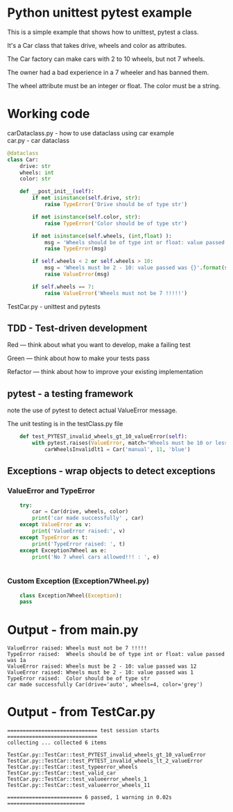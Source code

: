 # Python unittest pytest example

This is a simple example that shows how to unittest, pytest a class.

It's a Car class that takes drive, wheels and color as attributes.

The Car factory can make cars with 2 to 10 wheels, but not 7 wheels. 

The owner had a bad experience in a 7 wheeler and has banned them.

The wheel attribute must be an integer or float.
The color must be a string.

# Working code


carDataclass.py - how to use dataclass using car example   
car.py - car dataclass
```python 
@dataclass
class Car:
    drive: str
    wheels: int
    color: str

    def __post_init__(self):
        if not isinstance(self.drive, str):
            raise TypeError('Drive should be of type str')

        if not isinstance(self.color, str):
            raise TypeError('Color should be of type str')

        if not isinstance(self.wheels, (int,float) ):
            msg = 'Wheels should be of type int or float: value passed was {}'.format(self.wheels)
            raise TypeError(msg)

        if self.wheels < 2 or self.wheels > 10:
            msg = 'Wheels must be 2 - 10: value passed was {}'.format(self.wheels)
            raise ValueError(msg)

        if self.wheels == 7:
            raise ValueError('Wheels must not be 7 !!!!!')
```

TestCar.py - unittest and pytests

## TDD - Test-driven development 

Red — think about what you want to develop, make a failing test

Green — think about how to make your tests pass

Refactor — think about how to improve your existing implementation
 

## pytest - a testing framework

note the use of pytest to detect actual ValueError message.

The unit testing is in the testClass.py file

    

```python
    def test_PYTEST_invalid_wheels_gt_10_valueError(self):
        with pytest.raises(ValueError, match="Wheels must be 10 or less: 11"):
            carWheelsInvalidlt1 = Car('manual', 11, 'blue')
```

## Exceptions  - wrap objects to detect exceptions

### ValueError and TypeError

```python
    try:
        car = Car(drive, wheels, color)
        print('car made successfully' , car)
    except ValueError as v:
        print('ValueError raised:', v)
    except TypeError as t:
        print('TypeError raised: ', t)
    except Exception7Wheel as e:
        print('No 7 wheel cars allowed!!! : ', e)
    
```

### Custom Exception (Exception7Wheel.py)

```python
    class Exception7Wheel(Exception):
    pass
```



# Output - from main.py
```
ValueError raised: Wheels must not be 7 !!!!!
TypeError raised:  Wheels should be of type int or float: value passed was 1a
ValueError raised: Wheels must be 2 - 10: value passed was 12
ValueError raised: Wheels must be 2 - 10: value passed was 1
TypeError raised:  Color should be of type str
car made successfully Car(drive='auto', wheels=4, color='grey') 
``` 
# Output - from TestCar.py
```
============================= test session starts =============================
collecting ... collected 6 items

TestCar.py::TestCar::test_PYTEST_invalid_wheels_gt_10_valueError 
TestCar.py::TestCar::test_PYTEST_invalid_wheels_lt_2_valueError 
TestCar.py::TestCar::test_typeerror_wheels 
TestCar.py::TestCar::test_valid_car 
TestCar.py::TestCar::test_valueerror_wheels_1 
TestCar.py::TestCar::test_valueerror_wheels_11 

======================== 6 passed, 1 warning in 0.02s =========================